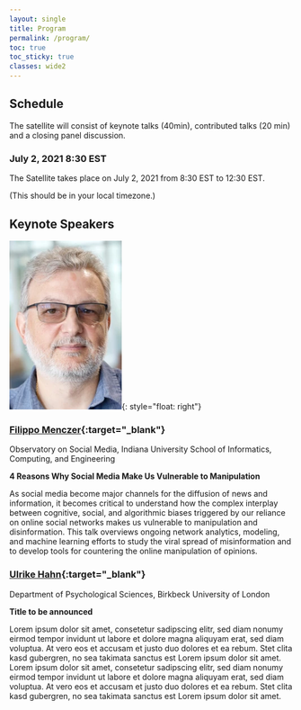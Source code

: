 ```yaml
---
layout: single
title: Program
permalink: /program/
toc: true
toc_sticky: true
classes: wide2
---
```


## Schedule

The satellite will consist of keynote talks (40min), contributed talks (20 min) and a closing panel discussion.

<!-- [Download the detailed program](/pdf/opladyn_program.pdf){:target="_blank"} -->

### July 2, 2021 8:30 EST

The Satellite takes place on July 2, 2021 from 8:30 EST to 12:30 EST.

(This should be <script>event_local()</script> in your local timezone.)

## Keynote Speakers

![Filippo Menczer](/img/fm.webp){: style="float: right"}
### [Filippo Menczer](https://cnets.indiana.edu/fil/){:target="_blank"}
Observatory on Social Media, Indiana University School of Informatics, Computing, and Engineering

**4 Reasons Why Social Media Make Us Vulnerable to Manipulation**

As social media become major channels for the diffusion of
news and information, it becomes critical to understand how the
complex interplay between cognitive, social, and algorithmic biases
triggered by our reliance on online social networks makes us
vulnerable to manipulation and disinformation. This talk overviews
ongoing network analytics, modeling, and machine learning efforts to
study the viral spread of misinformation and to develop tools for
countering the online manipulation of opinions.

<!-- ![Ulrike Hahn](/img/uh.webp){: style="float: right"} -->
### [Ulrike Hahn](http://www.bbk.ac.uk/our-staff/profile/8009667/ulrike-hahn){:target="_blank"}
Department of Psychological Sciences, Birkbeck University of London

**Title to be announced**

Lorem ipsum dolor sit amet, consetetur sadipscing elitr, sed diam nonumy eirmod tempor invidunt ut labore et dolore magna aliquyam erat, sed diam voluptua. At vero eos et accusam et justo duo dolores et ea rebum. Stet clita kasd gubergren, no sea takimata sanctus est Lorem ipsum dolor sit amet. Lorem ipsum dolor sit amet, consetetur sadipscing elitr, sed diam nonumy eirmod tempor invidunt ut labore et dolore magna aliquyam erat, sed diam voluptua. At vero eos et accusam et justo duo dolores et ea rebum. Stet clita kasd gubergren, no sea takimata sanctus est Lorem ipsum dolor sit amet.
